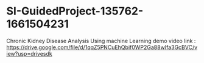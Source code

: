 # SI-GuidedProject-135762-1661504231
Chronic Kidney Disease Analysis Using machine Learning
demo video link : https://drive.google.com/file/d/1qqZ5PNCuEhQbif0WP2Ga88wIfa3GcBVC/view?usp=drivesdk
